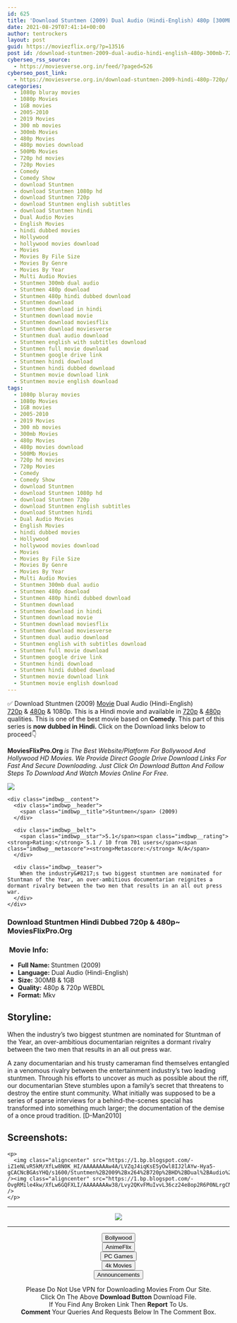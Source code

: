 ```yaml
---
id: 625
title: 'Download Stuntmen (2009) Dual Audio (Hindi-English) 480p [300MB] || 720p [1GB]'
date: 2021-08-29T07:41:14+00:00
author: tentrockers
layout: post
guid: https://moviezflix.org/?p=13516
post id: /download-stuntmen-2009-dual-audio-hindi-english-480p-300mb-720p-1gb/
cyberseo_rss_source:
  - https://moviesverse.org.in/feed/?paged=526
cyberseo_post_link:
  - https://moviesverse.org.in/download-stuntmen-2009-hindi-480p-720p/
categories:
  - 1080p bluray movies
  - 1080p Movies
  - 1GB movies
  - 2005-2010
  - 2019 Movies
  - 300 mb movies
  - 300mb Movies
  - 480p Movies
  - 480p movies download
  - 500Mb Movies
  - 720p hd movies
  - 720p Movies
  - Comedy
  - Comedy Show
  - download Stuntmen
  - download Stuntmen 1080p hd
  - download Stuntmen 720p
  - download Stuntmen english subtitles
  - download Stuntmen hindi
  - Dual Audio Movies
  - English Movies
  - hindi dubbed movies
  - Hollywood
  - hollywood movies download
  - Movies
  - Movies By File Size
  - Movies By Genre
  - Movies By Year
  - Multi Audio Movies
  - Stuntmen 300mb dual audio
  - Stuntmen 480p download
  - Stuntmen 480p hindi dubbed download
  - Stuntmen download
  - Stuntmen download in hindi
  - Stuntmen download movie
  - Stuntmen download moviesflix
  - Stuntmen download moviesverse
  - Stuntmen dual audio download
  - Stuntmen english with subtitles download
  - Stuntmen full movie download
  - Stuntmen google drive link
  - Stuntmen hindi download
  - Stuntmen hindi dubbed download
  - Stuntmen movie download link
  - Stuntmen movie english download
tags:
  - 1080p bluray movies
  - 1080p Movies
  - 1GB movies
  - 2005-2010
  - 2019 Movies
  - 300 mb movies
  - 300mb Movies
  - 480p Movies
  - 480p movies download
  - 500Mb Movies
  - 720p hd movies
  - 720p Movies
  - Comedy
  - Comedy Show
  - download Stuntmen
  - download Stuntmen 1080p hd
  - download Stuntmen 720p
  - download Stuntmen english subtitles
  - download Stuntmen hindi
  - Dual Audio Movies
  - English Movies
  - hindi dubbed movies
  - Hollywood
  - hollywood movies download
  - Movies
  - Movies By File Size
  - Movies By Genre
  - Movies By Year
  - Multi Audio Movies
  - Stuntmen 300mb dual audio
  - Stuntmen 480p download
  - Stuntmen 480p hindi dubbed download
  - Stuntmen download
  - Stuntmen download in hindi
  - Stuntmen download movie
  - Stuntmen download moviesflix
  - Stuntmen download moviesverse
  - Stuntmen dual audio download
  - Stuntmen english with subtitles download
  - Stuntmen full movie download
  - Stuntmen google drive link
  - Stuntmen hindi download
  - Stuntmen hindi dubbed download
  - Stuntmen movie download link
  - Stuntmen movie english download
---
```

<div class="thecontent clearfix">
  <p>
    ✅ Download Stuntmen (2009) <a href="https://moviesverse.org.in/category/movies/" data-wpel-link="internal">Movie</a> Dual Audio (Hindi-English) <a href="https://moviesverse.org.in/720p-movies/" data-wpel-link="internal">720p</a>&nbsp;&&nbsp;<a href="https://moviesverse.org.in/480p-movies/" data-wpel-link="internal">480p</a> & 1080p. This is a Hindi movie and available in <a href="https://moviesverse.org.in/720p-movies/" data-wpel-link="internal">720p</a>&nbsp;&&nbsp;<a href="https://moviesverse.org.in/480p-movies/" data-wpel-link="internal">480p</a> qualities. This is one of the best movie based on <strong>Comedy</strong>. This part of this series is <strong>now dubbed in <span>Hindi.&nbsp;</span></strong><span>Click on the Download links below to proceed👇</span>
  </p>
  
  <p>
    <strong><span>MoviesFlixPro.Org&nbsp;</span></strong><em>is The Best Website/Platform For Bollywood And Hollywood HD Movies. We Provide Direct Google Drive Download Links For Fast And Secure Downloading. Just Click On Download Button And Follow Steps To&nbsp;Download And Watch Movies Online For Free.</em>
  </p>
  
  <div class="imdbwp imdbwp--movie dark">
    <div class="imdbwp__thumb">
      <a class="imdbwp__link" target="_blank" title="Stuntmen" href="https://www.imdb.com/title/tt1230214/" rel="nofollow external noopener noreferrer" data-wpel-link="external"><img class="imdbwp__img" src="https://m.media-amazon.com/images/M/MV5BMTk5NTc3MDY4M15BMl5BanBnXkFtZTgwODU1MjA2MDE@._V1_SX300.jpg" /></a>
    </div>
    
    <div class="imdbwp__content">
      <div class="imdbwp__header">
        <span class="imdbwp__title">Stuntmen</span> (2009)
      </div>
      
      <div class="imdbwp__belt">
        <span class="imdbwp__star">5.1</span><span class="imdbwp__rating"><strong>Rating:</strong> 5.1 / 10 from 701 users</span><span class="imdbwp__metascore"><strong>Metascore:</strong> N/A</span>
      </div>
      
      <div class="imdbwp__teaser">
        When the industry&#8217;s two biggest stuntmen are nominated for Stuntman of the Year, an over-ambitious documentarian reignites a dormant rivalry between the two men that results in an all out press war.
      </div>
    </div>
  </div>
  
  <h3>
    <span>Download Stuntmen Hindi Dubbed 720p & 480p~ MoviesFlixPro.Org</span>
  </h3>
  
  <h3>
    <span>&nbsp;Movie Info:&nbsp;</span>
  </h3>
  
  <ul>
    <li>
      <strong>Full Name: </strong>Stuntmen (2009)
    </li>
    <li>
      <strong>Language:</strong> Dual Audio (Hindi-English)
    </li>
    <li>
      <strong>Size:</strong> 300MB & 1GB
    </li>
    <li>
      <strong>Quality:</strong> 480p & 720p WEBDL
    </li>
    <li>
      <strong>Format:</strong>&nbsp;Mkv
    </li>
  </ul>
  
  <h2>
    <span>Storyline:</span>
  </h2>
  
  <p>
    When the industry’s two biggest stuntmen are nominated for Stuntman of the Year, an over-ambitious documentarian reignites a dormant rivalry between the two men that results in an all out press war.
  </p>
  
  <div>
    A zany documentarian and his trusty cameraman find themselves entangled in a venomous rivalry between the entertainment industry’s two leading stuntmen. Through his efforts to uncover as much as possible about the riff, our documentarian Steve stumbles upon a family’s secret that threatens to destroy the entire stunt community. What initially was supposed to be a series of sparse interviews for a behind-the-scenes special has transformed into something much larger; the documentation of the demise of a once proud tradition. [D-Man2010]
  </div>
  
  <div class="summary_text">
    <h2>
      <span>Screenshots:</span>
    </h2>
    
    <p>
      <img class="aligncenter" src="https://1.bp.blogspot.com/-iZ1eNLvR5kM/XfLw8N0K_HI/AAAAAAAAw4A/LVZqJ4iqKsE5yOwl8IJ2lAYw-Hya5-gCACNcBGAsYHQ/s1600/Stuntmen%2B2009%2Bx264%2B720p%2BHD%2BDual%2BAudio%2BEnglish%2BHindi%2BGOPISAHI.mkv_snapshot_00.52.18.160.jpg" /><img class="aligncenter" src="https://1.bp.blogspot.com/-OvgRMile4kw/XfLw6GQFXLI/AAAAAAAAw38/Lvy2QKvFMuIvvL36cz24e8op2R6P0NLrgCNcBGAsYHQ/s1600/Stuntmen%2B2009%2Bx264%2B720p%2BHD%2BDual%2BAudio%2BEnglish%2BHindi%2BGOPISAHI.mkv_snapshot_00.09.31.280.jpg" />
    </p>
  </div>
</div>

<center>
  </p> 
  
  <hr />
  
  <p>
    <a href="http://gdrivepro.xyz/join.php" data-wpel-link="external" target="_blank" rel="nofollow external noopener noreferrer"><img src="https://i.imgur.com/FhMdWdW.png" /></a>
  </p>
  
  <hr />
  
  <p>
    <a href="https://dogemovies.xyz" target="_blank" data-wpel-link="external" rel="nofollow external noopener noreferrer"><button class="button button5">Bollywood</button></a><br /> <a href="https://animeflix.in" target="_blank" data-wpel-link="external" rel="nofollow external noopener noreferrer"><button class="button button5">AnimeFlix</button></a><br /> <a href="https://gamesflix.net/" target="_blank" data-wpel-link="external" rel="nofollow external noopener noreferrer"><button class="button button5">PC Games</button></a><br /> <a href="https://uhdmovies.in" target="_blank" data-wpel-link="external" rel="nofollow external noopener noreferrer"><button class="button button5">4k Movies</button></a><br /> <a href="https://moviesverse.org.in/announcements/" target="_blank" data-wpel-link="internal" rel="noopener"><button class="button button5">Announcements</button></a>
  </p>
  
  <div class="alert alert-danger">
    Please Do Not Use VPN for Downloading Movies From Our Site.
  </div>
  
  <div class="alert alert-success">
    Click On The Above <strong>Download Button</strong> Download File.
  </div>
  
  <div class="alert alert-warning">
    If You Find Any Broken Link Then <strong>Report</strong> To Us.
  </div>
  
  <div class="alert alert-info">
    <strong>Comment</strong> Your Queries And Requests Below In The Comment Box.
  </div>
  
  <p>
    </center>
  </p>
